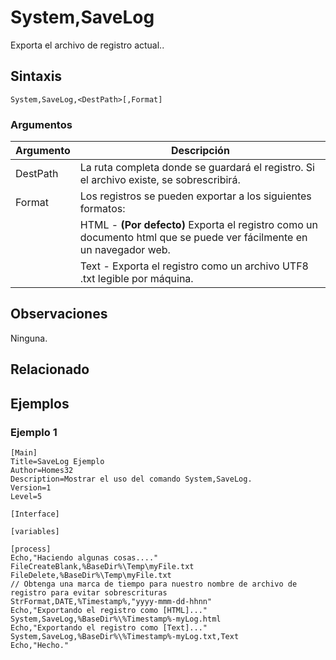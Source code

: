 # System,SaveLog

Exporta el archivo de registro actual..

## Sintaxis

```pebakery
System,SaveLog,<DestPath>[,Format]
```

### Argumentos

| Argumento | Descripción |
| --- | --- |
| DestPath | La ruta completa donde se guardará el registro. Si el archivo existe, se sobrescribirá. |
| Format | Los registros se pueden exportar a los siguientes formatos: |
|| HTML - **(Por defecto)** Exporta el registro como un documento html que se puede ver fácilmente en un navegador web. |
|| Text - Exporta el registro como un archivo UTF8 .txt legible por máquina. |

## Observaciones

Ninguna.

## Relacionado

## Ejemplos

### Ejemplo 1

```pebakery
[Main]
Title=SaveLog Ejemplo
Author=Homes32
Description=Mostrar el uso del comando System,SaveLog.
Version=1
Level=5

[Interface]

[variables]

[process]
Echo,"Haciendo algunas cosas...."
FileCreateBlank,%BaseDir%\Temp\myFile.txt
FileDelete,%BaseDir%\Temp\myFile.txt
// Obtenga una marca de tiempo para nuestro nombre de archivo de registro para evitar sobrescrituras
StrFormat,DATE,%Timestamp%,"yyyy-mmm-dd-hhnn"
Echo,"Exportando el registro como [HTML]..."
System,SaveLog,%BaseDir%\%Timestamp%-myLog.html
Echo,"Exportando el registro como [Text]..."
System,SaveLog,%BaseDir%\%Timestamp%-myLog.txt,Text
Echo,"Hecho."
```
